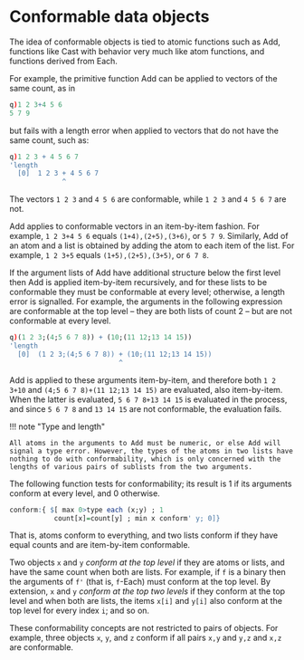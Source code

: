 # Conformable data objects



The idea of conformable objects is tied to atomic functions such as Add, functions like Cast with behavior very much like atom functions, and functions derived from Each. 

For example, the primitive function Add can be applied to vectors of the same count, as in

```q
q)1 2 3+4 5 6 
5 7 9
```

but fails with a length error when applied to vectors that do not have the same count, such as:

```q
q)1 2 3 + 4 5 6 7
'length
  [0]  1 2 3 + 4 5 6 7
             ^
```

The vectors `1 2 3` and `4 5 6` are conformable, while `1 2 3` and
`4 5 6 7` are not.

Add applies to conformable vectors in an item-by-item fashion. For example, `1 2 3+4 5 6` equals `(1+4),(2+5),(3+6)`, or `5 7 9`. Similarly, Add of an atom and a list is obtained by adding the atom to each item of the list. For example, `1 2 3+5` equals `(1+5),(2+5),(3+5)`, or `6 7 8`.

If the argument lists of Add have additional structure below the first level then Add is applied item-by-item recursively, and for these lists to be conformable they must be conformable at every level; otherwise, a length error is signalled. For example, the arguments in the following expression are conformable at the top level – they are both lists of count 2 – but are not conformable at every level.

```q
q)(1 2 3;(4;5 6 7 8)) + (10;(11 12;13 14 15))
'length
  [0]  (1 2 3;(4;5 6 7 8)) + (10;(11 12;13 14 15))
                           ^
```

Add is applied to these arguments item-by-item, and therefore both `1 2 3+10` and `(4;5 6 7 8)+(11 12;13 14 15)` are evaluated, also item-by-item. When the latter is evaluated, `5 6 7 8+13 14 15` is evaluated in the process, and since `5 6 7 8` and `13 14 15` are not conformable, the evaluation fails.

!!! note "Type and length"

    All atoms in the arguments to Add must be numeric, or else Add will signal a type error. However, the types of the atoms in two lists have nothing to do with conformability, which is only concerned with the lengths of various pairs of sublists from the two arguments.

The following function tests for conformability; its result is 1 if its arguments conform at every level, and 0 otherwise.

```q
conform:{ $[ max 0>type each (x;y) ; 1
           count[x]=count[y] ; min x conform' y; 0]}
```

That is, atoms conform to everything, and two lists conform if they have equal counts and are item-by-item conformable.

Two objects `x` and `y` _conform at the top level_ if they are atoms or lists, and have the same count when both are lists. For example, if `f` is a binary then the arguments of `f'` (that is, `f`-Each) must conform at the top level. By extension, `x` and `y` _conform at the top two levels_ if they conform at the top level and when both are lists, the items `x[i]` and `y[i]` also conform at the top level for every index `i`; and so on.

These conformability concepts are not restricted to pairs of objects. For example, three objects `x`, `y`, and `z` conform if all pairs `x,y` and `y,z` and `x,z` are conformable.


